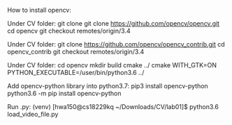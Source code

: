 How to install opencv:


Under CV folder: 
git clone git clone https://github.com/opencv/opencv.git
cd opencv
git checkout remotes/origin/3.4

Under CV folder: 
git clone https://github.com/opencv/opencv_contrib.git
cd opencv_contrib
git checkout remotes/origin/3.4

Under CV folder:
cd opencv
mkdir build
cmake ../
cmake WITH_GTK=ON PYTHON_EXECUTABLE=/user/bin/python3.6 ../


Add opencv-python library into python3.7:
pip3 install opencv-python
python3.6 -m pip install opencv-python


Run .py:
(venv) [hwa150@cs18229kq ~/Downloads/CV/lab01]$ python3.6 load_video_file.py 
